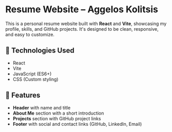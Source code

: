 # Resume Website – Aggelos Kolitsis

This is a personal resume website built with **React** and **Vite**, showcasing my profile, skills, and GitHub projects. It's designed to be clean, responsive, and easy to customize.

## 🔧 Technologies Used

- React
- Vite
- JavaScript (ES6+)
- CSS (Custom styling)

## 📄 Features

- **Header** with name and title
- **About Me** section with a short introduction
- **Projects** section with GitHub project links
- **Footer** with social and contact links (GitHub, LinkedIn, Email)
